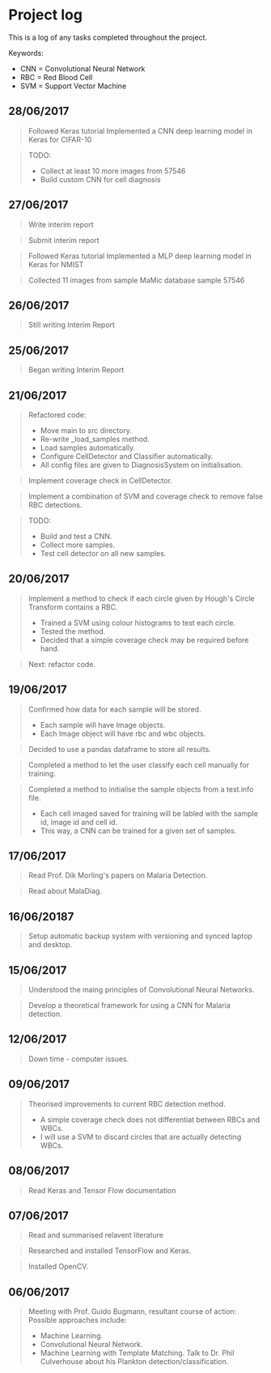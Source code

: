# Project log

This is a log of any tasks completed throughout the project.

Keywords:
* CNN = Convolutional Neural Network
* RBC = Red Blood Cell
* SVM = Support Vector Machine

28/06/2017
----------

> Followed Keras tutorial
> Implemented a CNN deep learning model in Keras for CIFAR-10

> TODO:
> * Collect at least 10 more images from 57546
> * Build custom CNN for cell diagnosis


27/06/2017
----------
> Write interim report

> Submit interim report

> Followed Keras tutorial
> Implemented a MLP deep learning model in Keras for NMIST

> Collected 11 images from sample MaMic database sample 57546

26/06/2017
----------
> Still writing Interim Report

25/06/2017
----------
> Began writing Interim Report

21/06/2017
----------
> Refactored code:
> * Move main to src directory.
> * Re-write _load_samples method.
> * Load samples automatically.
> * Configure CellDetector and Classifier automatically.
> * All config files are given to DiagnosisSystem on initialisation.

> Implement coverage check in CellDetector.

> Implement a combination of SVM and coverage check to remove false RBC detections. 

> TODO: 
> * Build and test a CNN.
> * Collect more samples.
> * Test cell detector on all new samples. 

20/06/2017
----------
> Implement a method to check if each circle given by Hough's Circle Transform contains a RBC.
> * Trained a SVM using colour histograms to test each circle.
> * Tested the method.
> * Decided that a simple coverage check may be required before hand.

> Next: refactor code. 

19/06/2017
----------
> Confirmed how data for each sample will be stored.
> * Each sample will have Image objects.
> * Each Image object will have rbc and wbc objects.

> Decided to use a pandas dataframe to store all results.

> Completed a method to let the user classify each cell manually for training.

> Completed a method to initialise the sample objects from a test.info file.
> * Each cell imaged saved for training will be labled with the sample id, image id and cell id.
> * This way, a CNN can be trained for a given set of samples.

17/06/2017
----------
> Read Prof. Dik Morling's papers on Malaria Detection.

> Read about MalaDiag.

16/06/20187
-----------
> Setup automatic backup system with versioning and synced laptop and desktop. 

15/06/2017
----------
> Understood the maing principles of Convolutional Neural Networks.

> Develop a theoretical framework for using a CNN for Malaria detection. 

12/06/2017
----------
> Down time - computer issues. 

09/06/2017
----------
> Theorised improvements to current RBC detection method.
> * A simple coverage check does not differentiat between RBCs and WBCs.
> * I will use a SVM to discard circles that are actually detecting WBCs. 

08/06/2017
----------
> Read Keras and Tensor Flow documentation

07/06/2017
----------
> Read and summarised relavent literature

> Researched and installed TensorFlow and Keras.

> Installed OpenCV.

06/06/2017
----------
> Meeting with Prof. Guido Bugmann, resultant course of action:
> Possible approaches include:
> * Machine Learning.
> * Convolutional Neural Network.
> * Machine Learning with Template Matching.
> Talk to Dr. Phil Culverhouse about his Plankton detection/classification. 